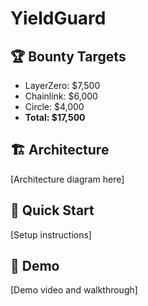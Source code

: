 # YieldGuard

## 🏆 Bounty Targets
- LayerZero: $7,500
- Chainlink: $6,000  
- Circle: $4,000
- **Total: $17,500**

## 🏗️ Architecture
[Architecture diagram here]

## 🚀 Quick Start
[Setup instructions]

## 📱 Demo
[Demo video and walkthrough]